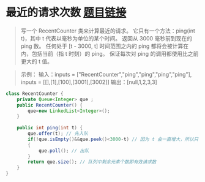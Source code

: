﻿#  最近的请求次数 [题目链接](https://leetcode-cn.com/problems/number-of-recent-calls/)

> 写一个 RecentCounter 类来计算最近的请求。
>它只有一个方法：ping(int t)，其中 t 代表以毫秒为单位的某个时间。
>返回从 3000 毫秒前到现在的 ping 数。
>任何处于 [t - 3000, t] 时间范围之内的 ping 都将会被计算在内，包括当前（指 t 时刻）的 ping。
>保证每次对 ping 的调用都使用比之前更大的 t 值。

>示例：
>输入：inputs = ["RecentCounter","ping","ping","ping","ping"], inputs = [[],[1],[100],[3001],[3002]]
>输出：[null,1,2,3,3]

```java
class RecentCounter {
    private Queue<Integer> que ;
    public RecentCounter() {
        que=new LinkedList<Integer>();
    }
    
    public int ping(int t) {
        que.offer(t); // 先入队
        if(!que.isEmpty()&&que.peek()<3000-t) // 因为 t 会一直增大，所以只要判断队首是否小于 3000-t
        {
            que.poll(); // 出队
        }
        return que.size(); // 队列中剩余元素个数即有效请求数
    }
}
```

